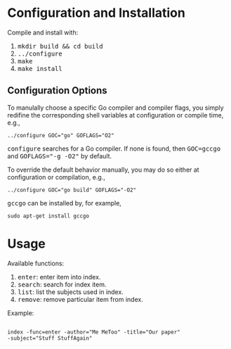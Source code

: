 # Configuration and Installation

Compile and install with:

1. <tt>mkdir build && cd build</tt>
2. <tt>../configure</tt>
3. <tt>make</tt>
4. <tt>make install</tt>

## Configuration Options

To manulally choose a specific Go compiler and compiler flags, you simply redifine
the corresponding shell variables at configuration or compile time, e.g.,

<code><tt>../configure GOC="go" GOFLAGS="O2"</tt></code>

<tt>configure</tt> searches for a Go compiler. If none is found, then
<tt>GOC=gccgo</tt> and <tt>GOFLAGS="-g -O2"</tt> by default.

To override the default behavior manually, you may do so either at configuration
or compilation, e.g.,

<code>../configure GOC="go build" GOFLAGS="-O2"</code>

<tt>gccgo</tt> can be installed by, for example,

<code><tt>sudo apt-get install gccgo</tt></code>

# Usage

Available functions:

1. <tt>enter</tt>: enter item into index.
2. <tt>search</tt>: search for index item.
3. <tt>list</tt>: list the subjects used in index.
4. <tt>remove</tt>: remove particular item from index.

Example:

<code>
<tt>index -func=enter -author="Me MeToo" -title="Our paper"
-subject="Stuff StuffAgain"</tt>
</code>
